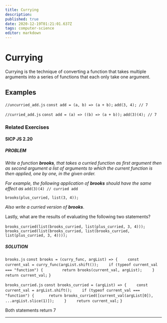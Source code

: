 ```yaml
---
title: Currying
description: 
published: true
date: 2020-12-19T01:21:01.637Z
tags: computer-science
editor: markdown
---
```


# Currying

Currying is the technique of converting a function that takes multiple arguments into a series of functions that each only take one argument. 

## Examples

`//uncurried_add.js`
`const add = (a, b) => (a + b);`
`add(3, 4); // 7`

`//curried_add.js`
`const add = (a) => ((b) => (a + b));`
`add(3)(4); // 7 `



### Related Exercises
#### SICP JS 2.20
##### **PROBLEM**
*Write a function **brooks**, that takes a curried function as first argument then as second argument a list of arguments to which the current function is then applied, one by one, in the given order.*

*For example, the following application of **brooks** should have the same effect as* `add(3)(4) // curried add`

`brooks(plus_curried, list(3, 4));`

*Also write a curried version of **brooks***.

Lastly, what are the results of evaluating the following two statements?

`brooks_curried(list(brooks_curried,
                    list(plus_curried, 3, 4)));`
`
brooks_curried(list(brooks_curried,
                    list(brooks_curried, 
                         list(plus_curried, 3, 4))));`
                         
##### SOLUTION   

`brooks.js`
`const brooks = (curry_func, argList) => {`
`    const current_val = curry_func(argList.shift());`
`    if (typeof current_val === "function") {`
`        return brooks(current_val, argList);`
`    }`
`    return current_val;`
`}`

`brooks_curried.js`
`const brooks_curried = (argList) => {`
`    const current_val = argList.shift();`
`    if (typeof current_val === "function") {`
  `      return brooks_curried([current_val(argList[0]), ...argList.slice(1)]);`
`    }`
`    return current_val;`
`}`


Both statements return 7

---

